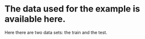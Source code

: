 # The data used for the example is available here. 

Here there are two data sets: the train and the test. 
